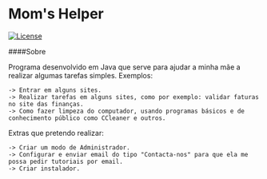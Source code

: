 # Mom's Helper

[![License][license-svg]][license-url]

####Sobre

Programa desenvolvido em Java que serve para ajudar a minha mãe a realizar algumas tarefas simples.
Exemplos:

    -> Entrar em alguns sites.
    -> Realizar tarefas em alguns sites, como por exemplo: validar faturas no site das finanças.
    -> Como fazer limpeza do computador, usando programas básicos e de conhecimento público como CCleaner e outros.

Extras que pretendo realizar:

    -> Criar um modo de Administrador.
    -> Configurar e enviar email do tipo "Contacta-nos" para que ela me possa pedir tutoriais por email.
    -> Criar instalador.

[license-svg]: https://img.shields.io/badge/license-GNU%20v.3-blue.svg
[license-url]: https://github.com/DanielRodriguesMoreira/Mom-s-Helper
[jlayer]: http://www.javazoom.net/javalayer/archives.html
